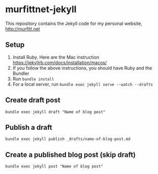 # murfittnet-jekyll

This repository contains the Jekyll code for my personal website, http://murfitt.net

## Setup

1. Install Ruby. Here are the Mac instruction <https://jekyllrb.com/docs/installation/macos/>
2. If you follow the above instructions, you should have Ruby and the Bundler
2. Run `bundle install`
4. For a local server, run `bundle exec jekyll serve --watch --drafts`

## Create draft post
```
bundle exec jekyll draft "Name of blog post"
```

## Publish a draft
```
bundle exec jekyll publish _drafts/name-of-blog-post.md
```

## Create a published blog post (skip draft)
```
bundle exec jekyll post "Name of blog post"
```
